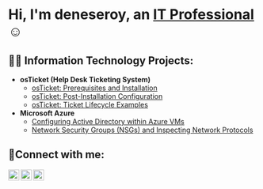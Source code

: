 <h1>Hi, I'm deneseroy, an <a href="https://linkedin.com/in/deneseroy">IT Professional</a>☺</h1>

<h2>👨‍💻 Information Technology Projects:</h2>

- <b>osTicket (Help Desk Ticketing System)</b>
  - [osTicket: Prerequisites and Installation](https://github.com/deneseroycc/osticket-prereqs)
  - [osTicket: Post-Installation Configuration](https://github.com/deneseroycc/post-install-config)
  - [osTicket: Ticket Lifecycle Examples](https://github.com/deneseroycc/ticket-lifecycle)
- <b>Microsoft Azure</b>
  - [Configuring  Active Directory within Azure VMs](https://github.com/deneseroycc/configure-ad)
  - [Network Security Groups (NSGs) and Inspecting Network Protocols](https://github.com/deneseroycc/azure-network-protocols)

<h2>🤳Connect with me:</h2>

[<img align="left" alt="Josh | Twitter" width="22px" src="https://cdn.jsdelivr.net/npm/simple-icons@v3/icons/twitter.svg" />][twitter]
[<img align="left" alt="Josh | LinkedIn" width="22px" src="https://cdn.jsdelivr.net/npm/simple-icons@v3/icons/linkedin.svg" />][linkedin]
[<img align="left" alt="Josh | Instagram" width="22px" src="https://cdn.jsdelivr.net/npm/simple-icons@v3/icons/instagram.svg" />][instagram]

[twitter]: https://twitter.com/deneseroy
[instagram]: https://www.instagram.com/deneseroy
[linkedin]: https://linkedin.com/in/deneseroy
